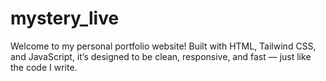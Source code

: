 # mystery_live
Welcome to my personal portfolio website!  Built with HTML, Tailwind CSS, and JavaScript, it’s designed to be clean, responsive, and fast — just like the code I write.
